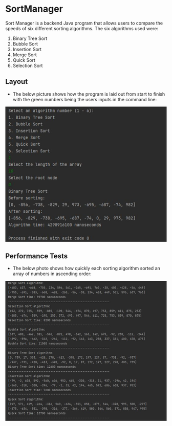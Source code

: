 # SortManager

Sort Manager is a backend Java program that allows users to compare the speeds of six different sorting algorithms. The six algorithms used were:

1. Binary Tree Sort
2. Bubble Sort
3. Insertion Sort
4. Merge Sort
5. Quick Sort
6. Selection Sort

## Layout
- The below picture shows how the program is laid out from start to finish with the green numbers being the users inputs in the command line:

![Layout](https://github.com/sams4566/SortManager/blob/main/SortManager1.jpg)

## Performance Tests
- The below photo shows how quickly each sorting algorithm sorted an array of numbers in ascending order:

![Performance](https://github.com/sams4566/SortManager/blob/main/SortManager2.jpg)
